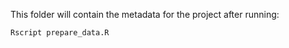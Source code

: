 This folder will contain the metadata for the project after
running:

```
Rscript prepare_data.R
```
